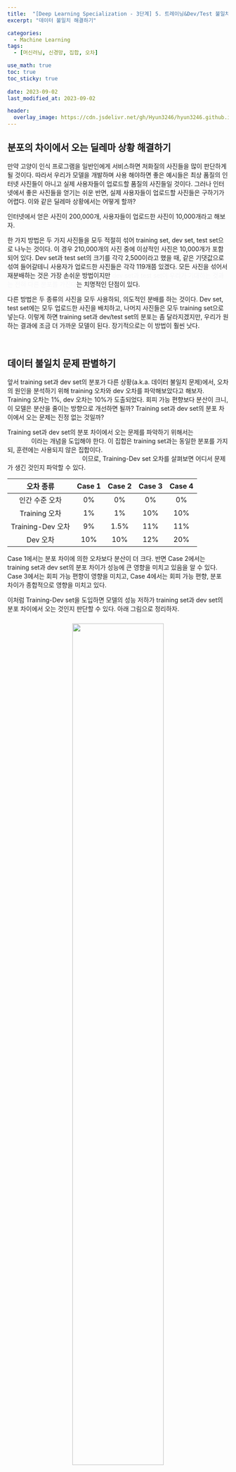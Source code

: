 ```yaml
---
title:  "[Deep Learning Specialization - 3단계] 5. 트레이닝&Dev/Test 불일치"
excerpt: "데이터 불일치 해결하기"

categories:
  - Machine Learning
tags:
  - [머신러닝, 신경망, 집합, 오차]

use_math: true
toc: true
toc_sticky: true
 
date: 2023-09-02
last_modified_at: 2023-09-02

header:
  overlay_image: https://cdn.jsdelivr.net/gh/Hyun3246/hyun3246.github.io@master/image/overlay image/andrew ng 3.png
---
```

## 분포의 차이에서 오는 딜레마 상황 해결하기
만약 고양이 인식 프로그램을 일반인에게 서비스하면 저화질의 사진들을 많이 판단하게 될 것이다. 따라서 우리가 모델을 개발하며 사용 해야하면 좋은 예시들은 최상 품질의 인터넷 사진들이 아니고 실제 사용자들이 업로드할 품질의 사진들일 것이다. 그러나 인터넷에서 좋은 사진들을 얻기는 쉬운 반면, 실제 사용자들이 업로드할 사진들은 구하기가 어렵다. 이와 같은 딜레마 상황에서는 어떻게 할까?

인터넷에서 얻은 사진이 200,000개, 사용자들이 업로드한 사진이 10,000개라고 해보자.

한 가지 방법은 두 가지 사진들을 모두 적절히 섞어 training set, dev set, test set으로 나누는 것이다. 이 경우 210,000개의 사진 중에 이상적인 사진은 10,000개가 포함되어 있다. Dev set과 test set의 크기를 각각 2,500이라고 했을 때, 같은 기댓값으로 섞여 들어갈테니 사용자가 업로드한 사진들은 각각 119개쯤 있겠다. 모든 사진을 섞어서 재분배하는 것은 가장 손쉬운 방법이지만 <font color='#F5F5F7'>dev set과 test set이 우리가 기대하는 것과는 전혀 다른 분포를 가진다</font>는 치명적인 단점이 있다.

다른 방법은 두 종류의 사진을 모두 사용하되, 의도적인 분배를 하는 것이다. Dev set, test set에는 모두 업로드한 사진을 배치하고, 나머지 사진들은 모두 training set으로 넣는다. 이렇게 하면 training set과 dev/test set의 분포는 좀 달라지겠지만, 우리가 원하는 결과에 조금 더 가까운 모델이 된다. 장기적으로는 이 방법이 훨씬 낫다.

<br/>

## 데이터 불일치 문제 판별하기
앞서 training set과 dev set의 분포가 다른 상황(a.k.a. 데이터 불일치 문제)에서, 오차의 원인을 분석하기 위해 training 오차와 dev 오차를 파악해보았다고 해보자. Training 오차는 1%, dev 오차는 10%가 도출되었다. 회피 가능 편향보다 분산이 크니, 이 모델은 분산을 줄이는 방향으로 개선하면 될까? Training set과 dev set의 분포 차이에서 오는 문제는 진정 없는 것일까?

Training set과 dev set의 분포 차이에서 오는 문제를 파악하기 위해서는 <font color='#F5F5F7'>'Training-Dev set'</font>이라는 개념을 도입해야 한다. 이 집합은 training set과는 동일한 분포를 가지되, 훈련에는 사용되지 않은 집합이다. <font color='#F5F5F7'>Training-Dev set과 Dev set의 오차 차이는 집합 분포 차이에서 비롯되는 것</font>이므로, Training-Dev set 오차를 살펴보면 어디서 문제가 생긴 것인지 파악할 수 있다.

|오차 종류|Case 1|Case 2|Case 3|Case 4|
|:-:|:-:|:-:|:-:|:-:|
|인간 수준 오차|0%|0%|0%|0%|
|Training 오차|1%|1%|10%|10%|
|Training-Dev 오차|9%|1.5%|11%|11%|
|Dev 오차|10%|10%|12%|20%|

Case 1에서는 분포 차이에 의한 오차보다 분산이 더 크다. 반면 Case 2에서는 training set과 dev set의 분포 차이가 성능에 큰 영향을 미치고 있음을 알 수 있다. Case 3에서는 회피 가능 편향이 영향을 미치고, Case 4에서는 회피 가능 편향, 분포 차이가 종합적으로 영향을 미치고 있다.

이처럼 Training-Dev set을 도입하면 모델의 성능 저하가 training set과 dev set의 분포 차이에서 오는 것인지 판단할 수 있다. 아래 그림으로 정리하자.
<br/>
<figure style="display:block; text-align:center;">
  <img src="https://cdn.jsdelivr.net/gh/Hyun3246/hyun3246.github.io@master/image/Deep Learning Specialization/오차 원인 분석표.png"
       style="width: 70%; height: auto; margin:10px">
  <figcaption style="text-align:center; font-size:14px; color:#808080">
    표에서 빈칸은 '개발/시험 오차'와 동일하다고 생각하면 된다. 실제 데이터를 이용해 잘 훈련한 모델은 빈칸들과 '개발/시험 오차'의 차이가 거의 없을 것이다.
  </figcaption>
</figure>
<br/>

## 데이터 불일치 문제 해결하기
앞선 단락에서 제시되었던 데이터 불일치 문제를 해결하기 위해서는 먼저 <font color='#F5F5F7'>오차 분석</font>을 해야한다. 오차 분석으로 training set과 dev/test set의 분포가 다른 이유를 이해해야 한다.

[오차 분석 복습하기](https://hyun3246.github.io/machine%20learning/Deep-Learning-Specialization-3%EB%8B%A8%EA%B3%84-4.-%EC%98%A4%EC%B0%A8-%EB%B6%84%EC%84%9D/)

다음으로는 <font color='#F5F5F7'>training set의 데이터를 dev/test set의 것과 비슷하도록 만들어야 한다</font>. 데이터를 더 수집하는 방법도 물론 좋겠지만, 여의치 않을 경우 <font color='#F5F5F7'>데이터를 인공적으로 생성</font>할 수도 있다!

자동차 네비게이션의 음성인식 프로그램을 만든다고 해보자. 우리가 원하는 것은 자동차 안에서 이루어진 대화의 녹음 파일이지만, 그 데이터가 너무 적은 상황이다. 이 경우 일상생활에서 이루어진 대화의 녹음 파일에 자동차 소음을 입히는 방식으로 데이터를 생성할 수 있다.

평범한 대화 + 자동차 소음 = 자동차 안에서의 대화

이러한 방법을 이용하면 우리가 원하는 것과 비슷한 데이터를 매우 많이(거의 무한으로) 얻을 수 있을 것이다. 실제로 모델을 만들 때도 많이 사용하는 방법이다.

그러나 주의해야할 점이 있다. 위의 합성 과정에서 동일한 자동차 소음 소리만을 반복적으로 이용하게 되면 <font color='#F5F5F7'>전체 데이터(자동차 안에서의 대화)에 비해 매우 일부의 데이터(특정 자동차 소음에서 이루어진 대화)만을 얻게 될 것</font>이다. 데이터가 많아진다고 마냥 좋아할 것이 아니라 이러한 단점도 있다는 사실을 인지해야 한다.

<br/>
<br/>

*모든 이미지는 네이버 부스트코스에서 발췌하였음을 밝힙니다.*